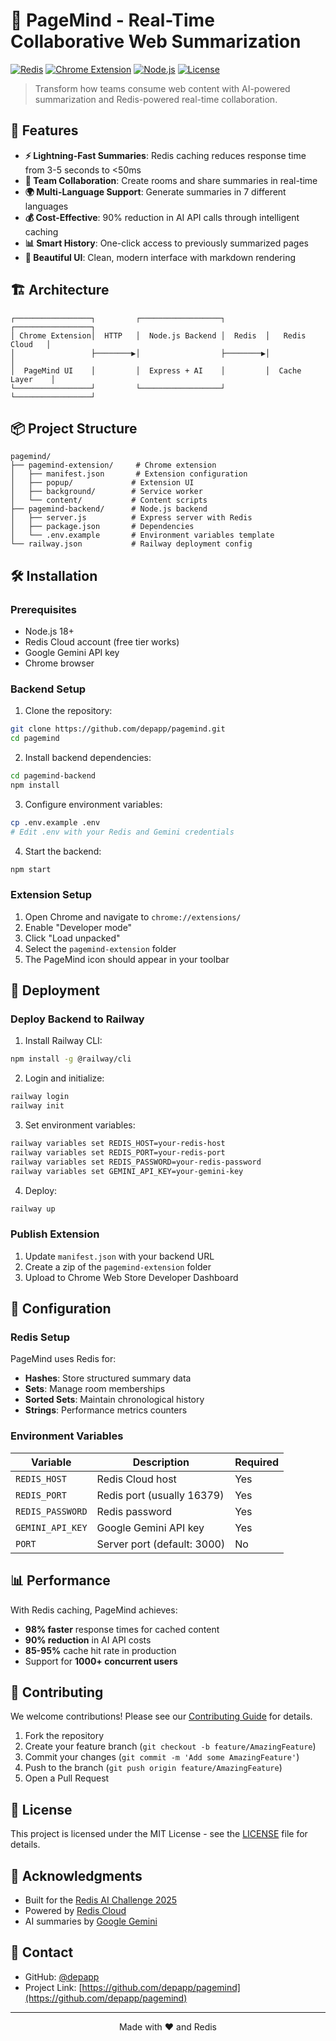# 🧠 PageMind - Real-Time Collaborative Web Summarization

[![Redis](https://img.shields.io/badge/Redis-8-DC382D?style=for-the-badge&logo=redis&logoColor=white)](https://redis.io)
[![Chrome Extension](https://img.shields.io/badge/Chrome-Extension-4285F4?style=for-the-badge&logo=google-chrome&logoColor=white)](https://chrome.google.com)
[![Node.js](https://img.shields.io/badge/Node.js-18+-339933?style=for-the-badge&logo=node.js&logoColor=white)](https://nodejs.org)
[![License](https://img.shields.io/badge/License-MIT-yellow.svg?style=for-the-badge)](LICENSE)

> Transform how teams consume web content with AI-powered summarization and Redis-powered real-time collaboration.

## 🚀 Features

- **⚡ Lightning-Fast Summaries**: Redis caching reduces response time from 3-5 seconds to <50ms
- **👥 Team Collaboration**: Create rooms and share summaries in real-time
- **🌍 Multi-Language Support**: Generate summaries in 7 different languages
- **💰 Cost-Effective**: 90% reduction in AI API calls through intelligent caching
- **📊 Smart History**: One-click access to previously summarized pages
- **🎨 Beautiful UI**: Clean, modern interface with markdown rendering

## 🏗️ Architecture

```
┌─────────────────┐         ┌──────────────────┐         ┌─────────────────┐
│ Chrome Extension│  HTTP   │  Node.js Backend │  Redis  │   Redis Cloud   │
│                 ├────────▶│                  ├────────▶│                 │
│  PageMind UI    │         │  Express + AI    │         │  Cache Layer    │
└─────────────────┘         └──────────────────┘         └─────────────────┘
```

## 📦 Project Structure

```
pagemind/
├── pagemind-extension/     # Chrome extension
│   ├── manifest.json       # Extension configuration
│   ├── popup/             # Extension UI
│   ├── background/        # Service worker
│   └── content/           # Content scripts
├── pagemind-backend/      # Node.js backend
│   ├── server.js          # Express server with Redis
│   ├── package.json       # Dependencies
│   └── .env.example       # Environment variables template
└── railway.json           # Railway deployment config
```

## 🛠️ Installation

### Prerequisites

- Node.js 18+
- Redis Cloud account (free tier works)
- Google Gemini API key
- Chrome browser

### Backend Setup

1. Clone the repository:
```bash
git clone https://github.com/depapp/pagemind.git
cd pagemind
```

2. Install backend dependencies:
```bash
cd pagemind-backend
npm install
```

3. Configure environment variables:
```bash
cp .env.example .env
# Edit .env with your Redis and Gemini credentials
```

4. Start the backend:
```bash
npm start
```

### Extension Setup

1. Open Chrome and navigate to `chrome://extensions/`
2. Enable "Developer mode"
3. Click "Load unpacked"
4. Select the `pagemind-extension` folder
5. The PageMind icon should appear in your toolbar

## 🚀 Deployment

### Deploy Backend to Railway

1. Install Railway CLI:
```bash
npm install -g @railway/cli
```

2. Login and initialize:
```bash
railway login
railway init
```

3. Set environment variables:
```bash
railway variables set REDIS_HOST=your-redis-host
railway variables set REDIS_PORT=your-redis-port
railway variables set REDIS_PASSWORD=your-redis-password
railway variables set GEMINI_API_KEY=your-gemini-key
```

4. Deploy:
```bash
railway up
```

### Publish Extension

1. Update `manifest.json` with your backend URL
2. Create a zip of the `pagemind-extension` folder
3. Upload to Chrome Web Store Developer Dashboard

## 🔧 Configuration

### Redis Setup

PageMind uses Redis for:
- **Hashes**: Store structured summary data
- **Sets**: Manage room memberships
- **Sorted Sets**: Maintain chronological history
- **Strings**: Performance metrics counters

### Environment Variables

| Variable | Description | Required |
|----------|-------------|----------|
| `REDIS_HOST` | Redis Cloud host | Yes |
| `REDIS_PORT` | Redis port (usually 16379) | Yes |
| `REDIS_PASSWORD` | Redis password | Yes |
| `GEMINI_API_KEY` | Google Gemini API key | Yes |
| `PORT` | Server port (default: 3000) | No |

## 📊 Performance

With Redis caching, PageMind achieves:
- **98% faster** response times for cached content
- **90% reduction** in AI API costs
- **85-95%** cache hit rate in production
- Support for **1000+ concurrent users**

## 🤝 Contributing

We welcome contributions! Please see our [Contributing Guide](CONTRIBUTING.md) for details.

1. Fork the repository
2. Create your feature branch (`git checkout -b feature/AmazingFeature`)
3. Commit your changes (`git commit -m 'Add some AmazingFeature'`)
4. Push to the branch (`git push origin feature/AmazingFeature`)
5. Open a Pull Request

## 📝 License

This project is licensed under the MIT License - see the [LICENSE](LICENSE) file for details.

## 🙏 Acknowledgments

- Built for the [Redis AI Challenge 2025](https://dev.to/challenges/redis-2025-07-23)
- Powered by [Redis Cloud](https://redis.com/cloud/overview/)
- AI summaries by [Google Gemini](https://ai.google.dev/)

## 📧 Contact

- GitHub: [@depapp](https://github.com/depapp)
- Project Link: [https://github.com/depapp/pagemind](https://github.com/depapp/pagemind)

---

<p align="center">Made with ❤️ and Redis</p>

